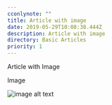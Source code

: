 ```yaml
---
cconlynote: ""
title: Article with image
date: 2019-05-29T10:08:38.444Z
description: Article with image
directory: Basic Articles
priority: 1
---
```

Article with Image

Image

![image alt text](/assets/test-image.png "image title")
